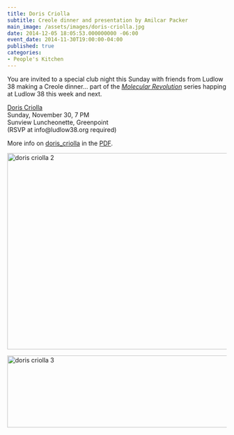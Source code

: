 ```yaml
---
title: Doris Criolla
subtitle: Creole dinner and presentation by Amilcar Packer
main_image: /assets/images/doris-criolla.jpg
date: 2014-12-05 18:05:53.000000000 -06:00
event_date: 2014-11-30T19:00:00-04:00
published: true
categories:
- People's Kitchen
---
```

<p>You are invited to a special club night this Sunday with friends from Ludlow 38 making a Creole dinner... part of the <a href="http://www.ludlow38.org/"><i>Molecular Revolution</i></a> series happing at Ludlow 38 this week and next.</p>
<p><a href="http://www.coletivogourmet.com.br/evento/experimentacao-gastronomica-doris-criolla-de-amilcar-packer/">Doris Criolla</a><br />
Sunday, November 30, 7 PM<br />
Sunview Luncheonette, Greenpoint<br />
(RSVP at info@ludlow38.org required)</p>
<p>More info on <a href="{{ site.baseurl }}/assets/doris_criolla.pdf">doris_criolla</a> in the <a href="{{ site.baseurl }}/assets/doris_criolla.pdf">PDF</a>.</p>
<p><img src="{{ site.baseurl }}/assets/images/doris-criolla-2.png" alt="doris criolla 2" width="640" height="450" /></p>
<p><img src="{{ site.baseurl }}/assets/images/doris-criolla-3.png" alt="doris criolla 3" width="559" height="165" /></p>
